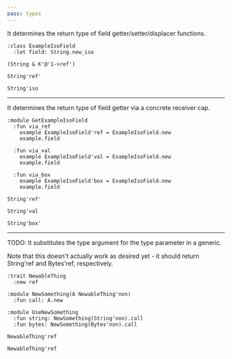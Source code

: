 ```yaml
---
pass: types
---
```


It determines the return type of field getter/setter/displacer functions.

```savi
:class ExampleIsoField
  :let field: String.new_iso
```
```types.return ExampleIsoField.field
(String & K'@'1->ref')
```
```types.return ExampleIsoField.field=
String'ref'
```
```types.return ExampleIsoField.field<<=
String'iso
```

---

It determines the return type of field getter via a concrete receiver cap.

```savi
:module GetExampleIsoField
  :fun via_ref
    example ExampleIsoField'ref = ExampleIsoField.new
    example.field

  :fun via_val
    example ExampleIsoField'val = ExampleIsoField.new
    example.field

  :fun via_box
    example ExampleIsoField'box = ExampleIsoField.new
    example.field
```
```types.return GetExampleIsoField.via_ref
String'ref'
```
```types.return GetExampleIsoField.via_val
String'val
```
```types.return GetExampleIsoField.via_box
String'box'
```

---

TODO: It substitutes the type argument for the type parameter in a generic.

Note that this doesn't actually work as desired yet - it should return String'ref and Bytes'ref, respectively.

```savi
:trait NewableThing
  :new ref

:module NewSomething(A NewableThing'non)
  :fun call: A.new

:module UseNewSomething
  :fun string: NewSomething(String'non).call
  :fun bytes: NewSomething(Bytes'non).call
```
```types.return UseNewSomething.string
NewableThing'ref
```
```types.return UseNewSomething.bytes
NewableThing'ref
```

